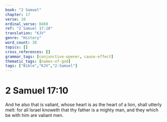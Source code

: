```yaml
---
book: "2 Samuel"
chapter: 17
verse: 10
ordinal_verse: 8460
ref: "2 Samuel 17:10"
translation: "KJV"
genre: "History"
word_count: 38
topics: []
cross_references: []
grammar_tags: [conjunctive-opener, cause-effect]
thematic_tags: [names-of-god]
tags: ["Bible","KJV","2-Samuel"]
---
```


# 2 Samuel 17:10

And he also that is valiant, whose heart is as the heart of a lion, shall utterly melt: for all Israel knoweth that thy father is a mighty man, and they which be with him are valiant men.
